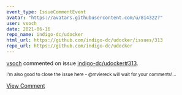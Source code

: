 ```yaml
---
event_type: IssueCommentEvent
avatar: "https://avatars.githubusercontent.com/u/814322?"
user: vsoch
date: 2021-06-16
repo_name: indigo-dc/udocker
html_url: https://github.com/indigo-dc/udocker/issues/313
repo_url: https://github.com/indigo-dc/udocker
---
```


<a href='https://github.com/vsoch' target='_blank'>vsoch</a> commented on issue <a href='https://github.com/indigo-dc/udocker/issues/313' target='_blank'>indigo-dc/udocker#313</a>.

<small>I'm also good to close the issue here - @mviereck will wait for your comments!...</small>

<a href='https://github.com/indigo-dc/udocker/issues/313' target='_blank'>View Comment</a>